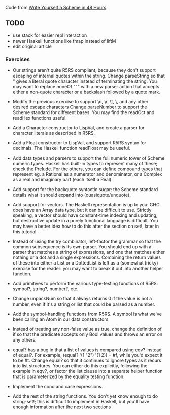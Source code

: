 Code from [Write Yourself a Scheme in 48 Hours](https://en.wikibooks.org/wiki/Write_Yourself_a_Scheme_in_48_Hours/Parsing).

## TODO
- use stack for easier repl interaction
- newer Haskell functions like fmap instead of liftM
- edit original article


### Exercises
- Our strings aren't quite R5RS compliant, because they don't support escaping of internal quotes within the string. Change parseString so that \" gives a literal quote character instead of terminating the string. You may want to replace noneOf "\"" with a new parser action that accepts either a non-quote character or a backslash followed by a quote mark.

- Modify the previous exercise to support \n, \r, \t, \\, and any other desired escape characters
Change parseNumber to support the Scheme standard for different bases. You may find the readOct and readHex functions useful.
- Add a Character constructor to LispVal, and create a parser for character literals as described in R5RS.
- Add a Float constructor to LispVal, and support R5RS syntax for decimals. The Haskell function readFloat may be useful.
- Add data types and parsers to support the full numeric tower of Scheme numeric types. Haskell has built-in types to represent many of these; check the Prelude. For the others, you can define compound types that represent eg. a Rational as a numerator and denominator, or a Complex as a real and imaginary part (each itself a Real).
- Add support for the backquote syntactic sugar: the Scheme standard details what it should expand into (quasiquote/unquote).
- Add support for vectors. The Haskell representation is up to you: GHC does have an Array data type, but it can be difficult to use. Strictly speaking, a vector should have constant-time indexing and updating, but destructive update in a purely functional language is difficult. You may have a better idea how to do this after the section on set!, later in this tutorial.
- Instead of using the try combinator, left-factor the grammar so that the common subsequence is its own parser. You should end up with a parser that matches a string of expressions, and one that matches either nothing or a dot and a single expressions. Combining the return values of these into either a List or a DottedList is left as a (somewhat tricky) exercise for the reader: you may want to break it out into another helper function.
- Add primitives to perform the various type-testing functions of R5RS: symbol?, string?, number?, etc.
- Change unpackNum so that it always returns 0 if the value is not a number, even if it's a string or list that could be parsed as a number.
- Add the symbol-handling functions from R5RS. A symbol is what we've been calling an Atom in our data constructors

- Instead of treating any non-false value as true, change the definition of if so that the predicate accepts only Bool values and throws an error on any others.

- equal? has a bug in that a list of values is compared using eqv? instead of equal?. For example, (equal? '(1 "2") '(1 2)) = #f, while you'd expect it to be #t. Change equal? so that it continues to ignore types as it recurs into list structures. You can either do this explicitly, following the example in eqv?, or factor the list clause into a separate helper function that is parameterized by the equality testing function.
- Implement the cond and case expressions.
- Add the rest of the string functions. You don't yet know enough to do string-set!; this is difficult to implement in Haskell, but you'll have enough information after the next two sections
